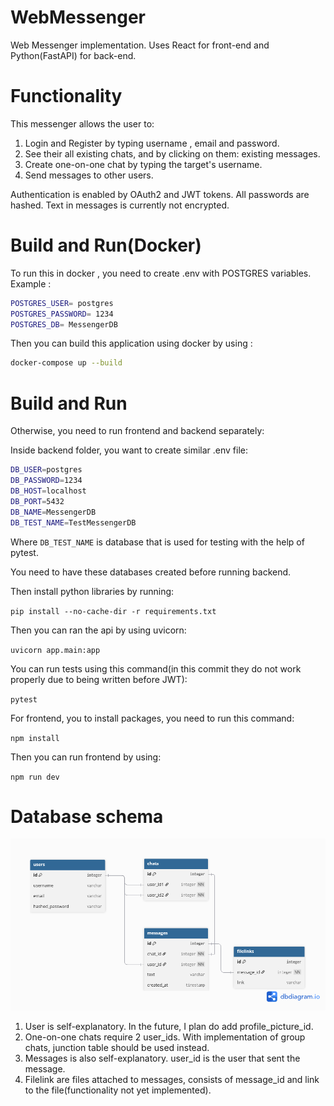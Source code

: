 # WebMessenger
Web Messenger implementation. Uses React for front-end and Python(FastAPI) for back-end.

# Functionality

This messenger allows the user to:

1. Login and Register by typing username , email and password.
2. See their all existing chats, and by clicking on them: existing messages.
3. Create one-on-one chat by typing the target's username.
4. Send messages to other users.

Authentication is enabled by OAuth2 and JWT tokens. All passwords are hashed. Text in messages is currently not encrypted.

# Build and Run(Docker)

To run this in docker , you need to create .env with POSTGRES variables. Example :

```bash
POSTGRES_USER= postgres
POSTGRES_PASSWORD= 1234
POSTGRES_DB= MessengerDB
```

Then you can build this application using docker by using :

```bash
docker-compose up --build
```
# Build and Run
Otherwise, you need to run frontend and backend separately:

Inside backend folder, you want to create similar .env file:

```bash
DB_USER=postgres
DB_PASSWORD=1234
DB_HOST=localhost
DB_PORT=5432
DB_NAME=MessengerDB
DB_TEST_NAME=TestMessengerDB
```

Where `DB_TEST_NAME` is database that is used for testing with the help of pytest.

You need to have these databases created before running backend.

Then install python libraries by running:

`pip install --no-cache-dir -r requirements.txt`

Then you can ran the api by using uvicorn:

`uvicorn app.main:app`

You can run tests using this command(in this commit they do not work properly due to being written before JWT):

`pytest`

For frontend, you to install packages, you need to run this command:

`npm install`

Then you can run frontend by using:

`npm run dev`

# Database schema

![Alt text](databaseDiagram/Messenger.png)

1. User is self-explanatory. In the future, I plan do add profile_picture_id.
2. One-on-one chats require 2 user_ids. With implementation of group chats, junction table should be used instead.
3. Messages is also self-explanatory. user_id is the user that sent the message.
4. Filelink are files attached to messages, consists of message_id and link to the file(functionality not yet implemented).


